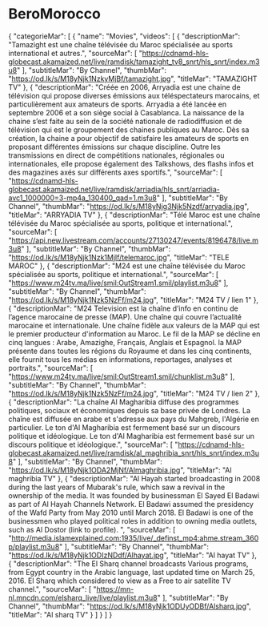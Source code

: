 # BeroMorocco
{
"categorieMar": [
{
"name": "Movies",
"videos": [
{
"descriptionMar": "Tamazight est une chaîne télévisée du Maroc spécialisée au sports international et autres.",
"sourceMar": [
"https://cdnamd-hls-globecast.akamaized.net/live/ramdisk/tamazight_tv8_snrt/hls_snrt/index.m3u8"
],
"subtitleMar": "By Channel",
"thumbMar": "https://od.lk/s/M18yNjk1NzkyMjBf/tamazight.jpg",
"titleMar": "TAMAZIGHT TV"
},
{
"descriptionMar": "Créée en 2006, Arryadia est une chaine de télévision qui propose diverses émissions aux téléspectateurs marocains, et particulièrement aux amateurs de sports. Arryadia a été lancée en septembre 2006 et a son siège social à Casablanca. La naissance de la chaine s’est faite au sein de la société nationale de radiodiffusion et de télévision qui est le groupement des chaines publiques au Maroc. Dès sa création, la chaine a pour objectif de satisfaire les amateurs de sports en proposant différentes émissions sur chaque discipline. Outre les transmissions en direct de compétitions nationales, régionales ou internationales, elle propose également des Talkshows, des flashs infos et des magazines axés sur différents axes sportifs.",
"sourceMar": [
"https://cdnamd-hls-globecast.akamaized.net/live/ramdisk/arriadia/hls_snrt/arriadia-avc1_1000000=3-mp4a_130400_qad=1.m3u8"
],
"subtitleMar": "By Channel",
"thumbMar": "https://od.lk/s/M18yNjg3Njk5Nzdf/arryadia.jpg",
"titleMar": "ARRYADIA TV"
},
{
"descriptionMar": "Télé Maroc est une chaîne télévisée du Maroc spécialisée au sports, politique et international.",
"sourceMar": [
"https://api.new.livestream.com/accounts/27130247/events/8196478/live.m3u8"
],
"subtitleMar": "By Channel",
"thumbMar": "https://od.lk/s/M18yNjk1Nzk1Mjlf/telemaroc.jpg",
"titleMar": "TELE MAROC"
},
{
"descriptionMar": "M24 est une chaîne télévisée du Maroc spécialisée au sports, politique et international.",
"sourceMar": [
"https://www.m24tv.ma/live/smil:OutStream1.smil/playlist.m3u8"
],
"subtitleMar": "By Channel",
"thumbMar": "https://od.lk/s/M18yNjk1Nzk5NzFf/m24.jpg",
"titleMar": "M24 TV / lien 1"
},
{
"descriptionMar": "M24 Television est la chaîne d’info en continu de l’agence marocaine de presse (MAP). Une chaîne qui couvre l’actualité marocaine et internationale. Une chaîne fidèle aux valeurs de la MAP qui est le premier producteur d'information au Maroc. Le fil de la MAP se décline en cinq langues : Arabe, Amazighe, Français, Anglais et Espagnol. la MAP présente dans toutes les régions du Royaume et dans les cinq continents, elle fournit tous les médias en informations, reportages, analyses et portraits.",
"sourceMar": [
"https://www.m24tv.ma/live/smil:OutStream1.smil/chunklist.m3u8"
],
"subtitleMar": "By Channel",
"thumbMar": "https://od.lk/s/M18yNjk1Nzk5NzFf/m24.jpg",
"titleMar": "M24 TV / lien 2"
},
{
"descriptionMar": "La chaîne Al Magharibia diffuse des programmes politiques, sociaux et économiques depuis sa base privée de Londres. La chaîne est diffusée en arabe et s'adresse aux pays du Mahgreb, l'Algérie en particulier. Le ton d'Al Magharibia est fermement basé sur un discours politique et idéologique. Le ton d'Al Magharibia est fermement basé sur un discours politique et idéologique.",
"sourceMar": [
"https://cdnamd-hls-globecast.akamaized.net/live/ramdisk/al_maghribia_snrt/hls_snrt/index.m3u8"
],
"subtitleMar": "By Channel",
"thumbMar": "https://od.lk/s/M18yNjk1ODA2MjNf/Almaghribia.jpg",
"titleMar": "Al maghribia TV"
},
{
"descriptionMar": "Al Hayah started broadcasting in 2008 during the last years of Mubarak's rule, which saw a revival in the ownership of the media. It was founded by businessman El Sayed El Badawi as part of Al Hayah Channels Network. El Badawi assumed the presidency of the Wafd Party from May 2010 until March 2018. El Badawi is one of the businessmen who played political roles in addition to owning media outlets, such as Al Dostor (link to profile). ",
"sourceMar": [
"http://media.islamexplained.com:1935/live/_definst_mp4:ahme.stream_360p/playlist.m3u8"
],
"subtitleMar": "By Channel",
"thumbMar": "https://od.lk/s/M18yNjk1ODIzNDdf/Alhayat.jpg",
"titleMar": "Al hayat TV"
},
{
"descriptionMar": "The El Sharq channel broadcasts Various programs, from Egypt country in the Arabic language, last updated time on March 25, 2016. El Sharq which considered to view as a Free to air satellite TV channel.",
"sourceMar": [
"https://mn-nl.mncdn.com/elsharq_live/live/playlist.m3u8"
],
"subtitleMar": "By Channel",
"thumbMar": "https://od.lk/s/M18yNjk1ODUyODBf/Alsharq.jpg",
"titleMar": "Al sharq TV"
}
]
}
]
}
